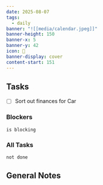 ```yaml
---
date: 2025-08-07
tags:
  - daily
banner: "![[media/calendar.jpeg]]"
banner-height: 150
banner-x: 5
banner-y: 42
icon: 📆
banner-display: cover
content-start: 151
---
```


## Tasks
 - [ ] Sort out finances for Car
### Blockers
```tasks
is blocking
```

### All Tasks
```tasks
not done
```

## General Notes
